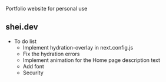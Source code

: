 Portfolio website for personal use 

## shei.dev

- To do list
    - Implement hydration-overlay in next.config.js
    - Fix the hydration errors 
    - Implement animation for the Home page description text
    - Add font
    - Security


